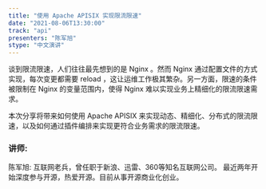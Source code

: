 ```yaml
---
title: "使用 Apache APISIX 实现限流限速"
date: "2021-08-06T13:30:00" 
track: "api"
presenters: "陈军旭"
stype: "中文演讲"
---
```

谈到限流限速，人们往往最先想到的是 Nginx 。然而 Nginx 通过配置文件的方式实现，每次变更都需要 reload ，这让运维工作极其繁杂。另一方面，限速的条件被限制在 Nginx 的变量范围内，使得 Nginx 难以实现业务上精细化的限流限速需求。
 

 本次分享将带来如何使用 Apache APISIX 来实现动态、精细化、分布式的限流限速，以及如何通过插件编排来实现更符合业务需求的限流限速。
 ### 讲师: 
 陈军旭: 互联网老兵，曾任职于新浪、迅雷、360等知名互联网公司。
最近两年开始深度参与开源，热爱开源。目前从事开源商业化创业。